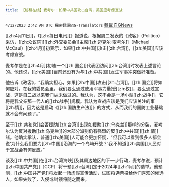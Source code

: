 ```yaml
---
title: 【秘翻在线】麦考尔：如果中共国攻击台湾，美国应考虑宣战
---
```

`4/12/2023 2:42 AM UTC 秘密翻譯組G-Translators` [轉載自GNews](https://gnews.org/articles/1086479)

[[zh:4月11日]]，《[[zh:每日电讯]]》报道说，根据周二发表的《政客》（Politico）采访，[[zh:众议院]][[zh:外交委员会]]主席[[zh:迈克尔·麦考尔]]（Michael McCaul）[[zh:4月]]初表示，如果[[zh:中共国]]攻击[[zh:台湾]]，[[zh:美国]]应该考虑宣战。

麦考尔是在[[zh:4月]]初随一个[[zh:国会]]代表团访问[[zh:台湾]]时发表上述言论的。他还说，[[zh:美国]]目前还没有为与[[zh:中共国]]发生军事冲突做好准备。

他告诉《政客》，“我确实担心，如果[[zh:中国]]攻击[[zh:台湾]]，[[zh:国会]]将如何应对。在我的委员会里，我们要么通过使用军事力量授[[zh:权]]，要么通过宣战，这是自二战以来我们从未做过的。我认为，这不会是一场小型[[zh:战争]]，它将是我父亲那一代人的[[zh:战争]]规模。我认为宣战应该是我们应该关注的事[[zh:情]]，因为这是启动《[[zh:国防生产法]]》的方式，从而我们的国防工业基础就不会有问题了。”

至于[[zh:共和党]]会否援助[[zh:台湾]]出现如援助[[zh:乌克兰]]那样的分裂，麦考尔认为反对援助[[zh:乌克兰]]的大部分派别仍有强烈的反[[zh:中共国]][[zh:情]]绪。他确实承认，普通[[zh:美国]]人可能会更加怀疑，“但我可以看到很多人都会说‘为什么我们要为[[zh:中国]]沿海的一个岛屿开战？’我不知道[[zh:美国]]人民对于宣战会有何反应。”

谈及[[zh:中共国]]在[[zh:台湾海峡]]及其周边地区的下一步行动，麦考尔说，预计[[zh:中国共产党]]（CCP）将干预[[zh:台湾]]定于2024年[[zh:1月]]的选举。他预测，[[zh:中国共产党]]将发起一场虚假宣传活动，试图将选票投给他们喜欢的候选人，如果失败了，入侵或封锁将随之而来。
